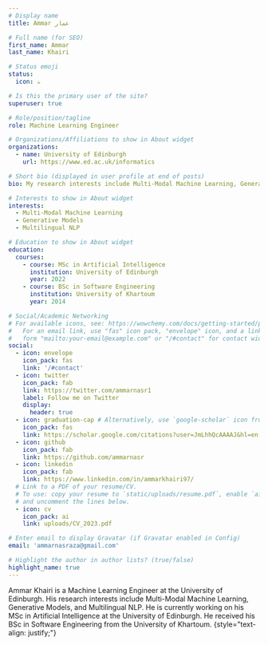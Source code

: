 ```yaml
---
# Display name
title: Ammar عمار 

# Full name (for SEO)
first_name: Ammar
last_name: Khairi

# Status emoji
status: 
  icon: ☕️

# Is this the primary user of the site?
superuser: true

# Role/position/tagline
role: Machine Learning Engineer

# Organizations/Affiliations to show in About widget
organizations:
  - name: University of Edinburgh
    url: https://www.ed.ac.uk/informatics

# Short bio (displayed in user profile at end of posts)
bio: My research interests include Multi-Modal Machine Learning, Generative Models, and Multilingual NLP.

# Interests to show in About widget
interests:
  - Multi-Modal Machine Learning
  - Generative Models
  - Multilingual NLP

# Education to show in About widget
education:
  courses:
    - course: MSc in Artificial Intelligence
      institution: University of Edinburgh
      year: 2022
    - course: BSc in Software Engineering
      institution: University of Khartoum
      year: 2014

# Social/Academic Networking
# For available icons, see: https://wowchemy.com/docs/getting-started/page-builder/#icons
#   For an email link, use "fas" icon pack, "envelope" icon, and a link in the
#   form "mailto:your-email@example.com" or "/#contact" for contact widget.
social:
  - icon: envelope
    icon_pack: fas
    link: '/#contact'
  - icon: twitter
    icon_pack: fab
    link: https://twitter.com/ammarnasr1
    label: Follow me on Twitter
    display:
      header: true
  - icon: graduation-cap # Alternatively, use `google-scholar` icon from `ai` icon pack
    icon_pack: fas
    link: https://scholar.google.com/citations?user=JmLhhQcAAAAJ&hl=en
  - icon: github
    icon_pack: fab
    link: https://github.com/ammarnasr
  - icon: linkedin
    icon_pack: fab
    link: https://www.linkedin.com/in/ammarkhairi97/
  # Link to a PDF of your resume/CV.
  # To use: copy your resume to `static/uploads/resume.pdf`, enable `ai` icons in `params.yaml`,
  # and uncomment the lines below.
  - icon: cv
    icon_pack: ai
    link: uploads/CV_2023.pdf

# Enter email to display Gravatar (if Gravatar enabled in Config)
email: 'ammarnasraza@gmail.com'

# Highlight the author in author lists? (true/false)
highlight_name: true
---
```

Ammar Khairi is a Machine Learning Engineer at the University of Edinburgh. His research interests include Multi-Modal Machine Learning, Generative Models, and Multilingual NLP. He is currently working on his MSc in Artificial Intelligence at the University of Edinburgh. He received his BSc in Software Engineering from the University of Khartoum.
{style="text-align: justify;"}
